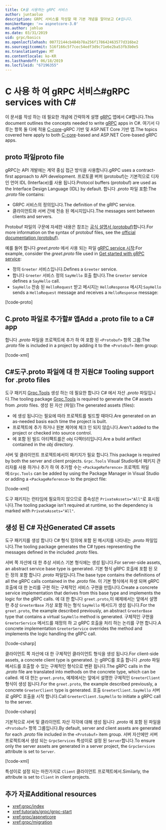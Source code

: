 ```yaml
---
title: C#을 사용하는 gRPC 서비스
author: juntaoluo
description: GRPC 서비스를 작성할 때 기본 개념을 알아보고 C#입니다.
monikerRange: '>= aspnetcore-3.0'
ms.author: johluo
ms.date: 03/31/2019
uid: grpc/basics
ms.openlocfilehash: 00772144cb484b78a256f178642463577d316be2
ms.sourcegitcommit: 516f166c5f7cec54edf3d9c71e6e2ba53fb3b0e5
ms.translationtype: MT
ms.contentlocale: ko-KR
ms.lasthandoff: 06/18/2019
ms.locfileid: "67196355"
---
```

# <a name="grpc-services-with-c"></a><span data-ttu-id="2f96b-103">C 사용 하 여 gRPC 서비스\#</span><span class="sxs-lookup"><span data-stu-id="2f96b-103">gRPC services with C\#</span></span>

<span data-ttu-id="2f96b-104">이 문서를 작성 하는 데 필요한 개념에 간략하게 설명 [gRPC](https://grpc.io/docs/guides/) 앱에서 C#합니다.</span><span class="sxs-lookup"><span data-stu-id="2f96b-104">This document outlines the concepts needed to write [gRPC](https://grpc.io/docs/guides/) apps in C#.</span></span> <span data-ttu-id="2f96b-105">여기서 다루는 항목 둘 다에 적용 [C-core](https://grpc.io/blog/grpc-stacks)-gRPC 기반 및 ASP.NET Core 기반 앱.</span><span class="sxs-lookup"><span data-stu-id="2f96b-105">The topics covered here apply to both [C-core](https://grpc.io/blog/grpc-stacks)-based and ASP.NET Core-based gRPC apps.</span></span>

## <a name="proto-file"></a><span data-ttu-id="2f96b-106">proto 파일</span><span class="sxs-lookup"><span data-stu-id="2f96b-106">proto file</span></span>

<span data-ttu-id="2f96b-107">gRPC는 API 개발에는 계약 중심 접근 방식을 사용합니다.</span><span class="sxs-lookup"><span data-stu-id="2f96b-107">gRPC uses a contract-first approach to API development.</span></span> <span data-ttu-id="2f96b-108">프로토콜 버퍼 (protobuf)는 기본적으로 디자인 언어 IDL (Interface)를 사용 됩니다.</span><span class="sxs-lookup"><span data-stu-id="2f96b-108">Protocol buffers (protobuf) are used as the Interface Design Language (IDL) by default.</span></span> <span data-ttu-id="2f96b-109">합니다 *.proto* 파일 포함:</span><span class="sxs-lookup"><span data-stu-id="2f96b-109">The *.proto* file contains:</span></span>

* <span data-ttu-id="2f96b-110">GRPC 서비스의 정의입니다.</span><span class="sxs-lookup"><span data-stu-id="2f96b-110">The definition of the gRPC service.</span></span>
* <span data-ttu-id="2f96b-111">클라이언트와 서버 간에 전송 된 메시지입니다.</span><span class="sxs-lookup"><span data-stu-id="2f96b-111">The messages sent between clients and servers.</span></span>

<span data-ttu-id="2f96b-112">Protobuf 파일의 구문에 자세한 내용은 참조는 [공식 설명서 (protobuf)](https://developers.google.com/protocol-buffers/docs/proto3)합니다.</span><span class="sxs-lookup"><span data-stu-id="2f96b-112">For more information on the syntax of protobuf files, see the [official documentation (protobuf)](https://developers.google.com/protocol-buffers/docs/proto3).</span></span>

<span data-ttu-id="2f96b-113">예를 들어 합니다 *greet.proto* 에서 사용 되는 파일 [gRPC service 시작](xref:tutorials/grpc/grpc-start):</span><span class="sxs-lookup"><span data-stu-id="2f96b-113">For example, consider the *greet.proto* file used in [Get started with gRPC service](xref:tutorials/grpc/grpc-start):</span></span>

* <span data-ttu-id="2f96b-114">정의 `Greeter` 서비스입니다.</span><span class="sxs-lookup"><span data-stu-id="2f96b-114">Defines a `Greeter` service.</span></span>
* <span data-ttu-id="2f96b-115">합니다 `Greeter` 서비스 정의 `SayHello` 호출 합니다.</span><span class="sxs-lookup"><span data-stu-id="2f96b-115">The `Greeter` service defines a `SayHello` call.</span></span>
* <span data-ttu-id="2f96b-116">`SayHello` 전송 된 `HelloRequest` 받고 메시지는 `HelloResponse` 메시지:</span><span class="sxs-lookup"><span data-stu-id="2f96b-116">`SayHello` sends a `HelloRequest` message and receives a `HelloResponse` message:</span></span>

[!code-proto[](~/tutorials//grpc/grpc-start/sample/GrpcGreeter/Protos/greet.proto)]

## <a name="add-a-proto-file-to-a-c-app"></a><span data-ttu-id="2f96b-117">C.proto 파일로 추가할\# 앱</span><span class="sxs-lookup"><span data-stu-id="2f96b-117">Add a .proto file to a C\# app</span></span>

<span data-ttu-id="2f96b-118">합니다 *.proto* 파일을 프로젝트에 추가 하 여 포함 된 `<Protobuf>` 항목 그룹:</span><span class="sxs-lookup"><span data-stu-id="2f96b-118">The *.proto* file is included in a project by adding it to the `<Protobuf>` item group:</span></span>

[!code-xml[](~/tutorials/grpc/grpc-start/sample/GrpcGreeter/GrpcGreeter.csproj?highlight=2&range=7-9)]

## <a name="c-tooling-support-for-proto-files"></a><span data-ttu-id="2f96b-119">C#도구.proto 파일에 대 한 지원</span><span class="sxs-lookup"><span data-stu-id="2f96b-119">C# Tooling support for .proto files</span></span>

<span data-ttu-id="2f96b-120">도구 패키지 [Grpc.Tools](https://www.nuget.org/packages/Grpc.Tools/) 생성 하는 데 필요한 합니다 C# 에서 자산 *.proto* 파일입니다.</span><span class="sxs-lookup"><span data-stu-id="2f96b-120">The tooling package [Grpc.Tools](https://www.nuget.org/packages/Grpc.Tools/) is required to generate the C# assets from *.proto* files.</span></span> <span data-ttu-id="2f96b-121">생성 된 자산 (파일):</span><span class="sxs-lookup"><span data-stu-id="2f96b-121">The generated assets (files):</span></span>

* <span data-ttu-id="2f96b-122">에 생성 됩니다는 필요에 따라 프로젝트를 빌드할 때마다.</span><span class="sxs-lookup"><span data-stu-id="2f96b-122">Are generated on an as-needed basis each time the project is built.</span></span>
* <span data-ttu-id="2f96b-123">프로젝트에 추가 하거나 원본 제어에 체크 인 되지 않습니다.</span><span class="sxs-lookup"><span data-stu-id="2f96b-123">Aren't added to the project or checked into source control.</span></span>
* <span data-ttu-id="2f96b-124">에 포함 된 빌드 아티팩트를은 *obj* 디렉터리입니다.</span><span class="sxs-lookup"><span data-stu-id="2f96b-124">Are a build artifact contained in the *obj* directory.</span></span>

<span data-ttu-id="2f96b-125">서버 및 클라이언트 프로젝트에서이 패키지가 필요 합니다.</span><span class="sxs-lookup"><span data-stu-id="2f96b-125">This package is required by both the server and client projects.</span></span> <span data-ttu-id="2f96b-126">`Grpc.Tools` Visual Studio에서 패키지 관리자를 사용 하거나 추가 하 여 추가할 수는 `<PackageReference>` 프로젝트 파일에:</span><span class="sxs-lookup"><span data-stu-id="2f96b-126">`Grpc.Tools` can be added by using the Package Manager in Visual Studio or adding a `<PackageReference>` to the project file:</span></span>

[!code-xml[](~/tutorials/grpc/grpc-start/sample/GrpcGreeter/GrpcGreeter.csproj?highlight=1&range=15)]

<span data-ttu-id="2f96b-127">도구 패키지는 런타임에 필요하지 않으므로 종속성은 `PrivateAssets="All"`로 표시됩니다.</span><span class="sxs-lookup"><span data-stu-id="2f96b-127">The tooling package isn't required at runtime, so the dependency is marked with `PrivateAssets="All"`.</span></span>

## <a name="generated-c-assets"></a><span data-ttu-id="2f96b-128">생성 된 C# 자산</span><span class="sxs-lookup"><span data-stu-id="2f96b-128">Generated C# assets</span></span>

<span data-ttu-id="2f96b-129">도구 패키지를 생성 합니다 C# 형식 정의에 포함 된 메시지를 나타내는 *.proto* 파일입니다.</span><span class="sxs-lookup"><span data-stu-id="2f96b-129">The tooling package generates the C# types representing the messages defined in the included *.proto* files.</span></span>

<span data-ttu-id="2f96b-130">서버 쪽 자산에 대 한 추상 서비스 기본 형식에는 생성 됩니다.</span><span class="sxs-lookup"><span data-stu-id="2f96b-130">For server-side assets, an abstract service base type is generated.</span></span> <span data-ttu-id="2f96b-131">기본 형식 gRPC 호출에 포함 된 모든 정의 포함 합니다 *.proto* 파일입니다.</span><span class="sxs-lookup"><span data-stu-id="2f96b-131">The base type contains the definitions of all the gRPC calls contained in the *.proto* file.</span></span> <span data-ttu-id="2f96b-132">이 기본 형식에서 파생 되며 gRPC 호출에 대 한 논리를 구현 하는 구체적인 서비스 구현을 만듭니다.</span><span class="sxs-lookup"><span data-stu-id="2f96b-132">Create a concrete service implementation that derives from this base type and implements the logic for the gRPC calls.</span></span> <span data-ttu-id="2f96b-133">에 대 한 합니다 `greet.proto`,이 예제에서는 앞에서 설명한 추상 `GreeterBase` 가상 포함 하는 형식 `SayHello` 메서드가 생성 됩니다.</span><span class="sxs-lookup"><span data-stu-id="2f96b-133">For the `greet.proto`, the example described previously, an abstract `GreeterBase` type that contains a virtual `SayHello` method is generated.</span></span> <span data-ttu-id="2f96b-134">구체적인 구현을 `GreeterService` 메서드를 재정의 하 고 gRPC 호출을 처리 하는 논리를 구현 합니다.</span><span class="sxs-lookup"><span data-stu-id="2f96b-134">A concrete implementation `GreeterService` overrides the method and implements the logic handling the gRPC call.</span></span>

[!code-csharp[](~/tutorials//grpc/grpc-start/sample/GrpcGreeter/Services/GreeterService.cs?name=snippet)]

<span data-ttu-id="2f96b-135">클라이언트 쪽 자산에 대 한 구체적인 클라이언트 형식을 생성 됩니다.</span><span class="sxs-lookup"><span data-stu-id="2f96b-135">For client-side assets, a concrete client type is generated.</span></span> <span data-ttu-id="2f96b-136">는 gRPC를 호출 합니다 *.proto* 파일 메서드를 호출할 수 있는 구체적인 형식으로 변환 됩니다.</span><span class="sxs-lookup"><span data-stu-id="2f96b-136">The gRPC calls in the *.proto* file are translated into methods on the concrete type, which can be called.</span></span> <span data-ttu-id="2f96b-137">에 대 한는 `greet.proto`, 예제에서는 앞에서 설명한 구체적인 `GreeterClient` 형식이 생성 됩니다.</span><span class="sxs-lookup"><span data-stu-id="2f96b-137">For the `greet.proto`, the example described previously, a concrete `GreeterClient` type is generated.</span></span> <span data-ttu-id="2f96b-138">호출 `GreeterClient.SayHello` 서버로 gRPC 호출을 시작 합니다.</span><span class="sxs-lookup"><span data-stu-id="2f96b-138">Call `GreeterClient.SayHello` to initiate a gRPC call to the server.</span></span>

[!code-csharp[](~/tutorials//grpc/grpc-start/sample/GrpcGreeterClient/Program.cs?highlight=5-8&name=snippet)]

<span data-ttu-id="2f96b-139">기본적으로 서버 및 클라이언트 자산 각각에 대해 생성 됩니다 *.proto* 에 포함 된 파일을 `<Protobuf>` 항목 그룹입니다.</span><span class="sxs-lookup"><span data-stu-id="2f96b-139">By default, server and client assets are generated for each *.proto* file included in the `<Protobuf>` item group.</span></span> <span data-ttu-id="2f96b-140">서버 자산에만 서버 프로젝트에서 생성 되는 `GrpcServices` 특성이로 설정 된 `Server`합니다.</span><span class="sxs-lookup"><span data-stu-id="2f96b-140">To ensure only the server assets are generated in a server project, the `GrpcServices` attribute is set to `Server`.</span></span>

[!code-xml[](~/tutorials//grpc/grpc-start/sample/GrpcGreeter/GrpcGreeter.csproj?highlight=2&range=7-9)]

<span data-ttu-id="2f96b-141">특성이로 설정 되는 마찬가지로 `Client` 클라이언트 프로젝트에서.</span><span class="sxs-lookup"><span data-stu-id="2f96b-141">Similarly, the attribute is set to `Client` in client projects.</span></span>

## <a name="additional-resources"></a><span data-ttu-id="2f96b-142">추가 자료</span><span class="sxs-lookup"><span data-stu-id="2f96b-142">Additional resources</span></span>

* <xref:grpc/index>
* <xref:tutorials/grpc/grpc-start>
* <xref:grpc/aspnetcore>
* <xref:grpc/migration>
